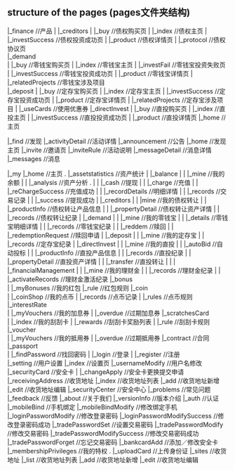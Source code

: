 ## structure of the pages (pages文件夹结构)

|_finance                                //产品
	| 
	|_creditors
	|		|_buy                        //债权购买页
	|		|_index   					 //债权主页
	|		|_investSuccess				 //债权投资成功页
	|		|_product					 //债权详情页
	|		|_protocol                   //债权协议页   			
	|_demand   
	|		|_buy                        //零钱宝购买页
	|		|_index   					 //零钱宝主页
	|		|_investFail                 //零钱宝投资失败页
	|		|_investSuccess				 //零钱宝投资成功页
	|		|_product					 //零钱宝详情页
	|		|_relatedProjects            //零钱宝涉及项目       
	|_deposit
	|		|_buy                        //定存宝购买页
	|		|_index   					 //定存宝主页
	|		|_investSuccess				 //定存宝投资成功页
	|		|_product					 //定存宝详情页
	|		|_relatedProjects            //定存宝涉及项目 
	|		|_useCards                   //使用优惠券
    |_directInvest
	|		|_buy                        //直投购买页
	|		|_index   					 //直投主页
	|		|_investSuccess				 //直投投资成功页
	|		|_product					 //直投详情页
    |_home                               //主页


|_find 									 //发现
	|_activityDetail                     //活动详情
	|_announcement                       //公告
	|_home								 //发现主页
	|_invite							 //邀请页
	        |_inviteRule				 //活动说明
	|_messageDetail						 //消息详情
	|_messages							 //消息

|_my
	|_home                               //主页 .
	|_assetstatistics                    //资产统计
	|		|_balance
	|		|		|_mine               //我的余额
	|		|		|_analysis           //资产分析 .
	|		|		|_cash               //提现
	|		|		|_charge 			 //充值
	|		|		|_reChargeSuccess	 //充值成功
	|		|		|_recordDetails		 //明细详情
	|		|		|_records 			 //交易记录 
	|		|		|_success 			 //提现成功
	|		|_creditors
	|		|		|mine                //我的债权转让
	|		|		|_productInfo		 //债权转让产品信息
	|		|		|_propertyDetail 	 //债权转让资产详情
	|		|		|_records    		 //债权转让纪录
	|		|_demand
	|		|		|_mine 				 //我的零钱宝
	|		|		|_details 			 //零钱宝明细详情
	|		|		|_records 			 //零钱宝纪录
	|		|		|_reddem			 //赎回
	|		|		|_redemptionRequest  //赎回申请 
	|		|_deposit
	|		|		|_mine 				//我的定存宝
	|		|		|_records           //定存宝纪录
	|		|_directInvest
	|		|		|_mine 				//我的直投
	|		|		|_autoBid			//自动投标
	|		|		|_productInfo		//直投产品信息
	|		|		|_records           //直投纪录
	|		|		|_propertyDetail    //直投资产详情
	|		|		|_transfer          //直投转让
	|		|
	|		|_financialManagement
	|		|		|_mine               //我的理财金
	|		|		|_records            //理财金纪录
	|		|		|_activateRecords    //理财金激活纪录
	|_bonus                              
	|		|_myBonuses                  //我的红包
	        |_rule                       //红包规则
	|_coin                               
	|		|_coinShop				     //我的点币
	|		|_records                    //点币记录
	|		|_rules                       //点币规则
	|_interestRate                       
	|		|_myVouchers				 //我的加息券
	|		|_overdue                    //过期加息券
	|_scratchesCard                       
	|		|_index             //我的刮刮卡
	|		|_rewards                    //刮刮卡奖励列表
	|		|_rule                    //刮刮卡规则
	|_voucher                            
	|		|_myVouchers				 //我的抵用券
	|		|_overdue                    //过期抵用券
	|_contract                           //合同			
	|_passport   
	|		|_findPassword				 //找回密码
	|		|_login   					 //登录
	|		|_register                   //注册                     			
	|_setting                            //用户设置	
			|_index                      //设置页
			|_usernameModify             //用户名修改
			|_securityCard 				 //安全卡
			|       |_changeApply        //安全卡更换提交申请
			|_receivingAddress 			 //收货地址
			        |_index          	 //收货地址列表
			        |_add           	 //收货地址新增
			        |_edit           	 //收货地址编辑
			|_securityCenter			 //安全中心
			|_problems					 //常见问题		
			|_feedback					 //反馈
			|_about						 //关于我们
			|_versionInfo				 //版本介绍
			|_auth						 //认证
			|_mobileBind 				 //手机绑定
			|_mobileBindModify			 //修改绑定手机
			|_loginPasswordModify 		 //修改登录密码
			|_loginPasswordModifySuccess //修改登录密码成功
			|_tradePasswordSet			 //设置交易密码
			|_tradePasswordModify 		 //修改交易密码
			|_tradePasswordModifySuccess //修改交易密码成功
			|_tradePasswordForget 		 //忘记交易密码
			|_bankcardAdd				 //添加／修改安全卡
			|_membershipPrivileges		 //我的特权 .
			|_uploadCard				 //上传身份证
            |_sites      				 //收货地址
                    |_list      		 //收货地址列表
                    |_add       		 //收货地址新增
                    |_edit      		 //收货地址编辑



